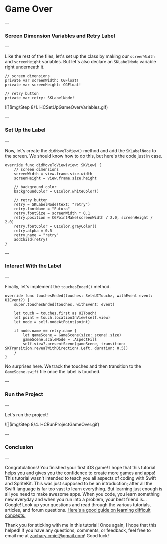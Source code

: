 # Game Over
--
### Screen Dimension Variables and Retry Label
--

Like the rest of the files, let's set up the class by making our `screenWidth` and `screenHeight` variables. But let's also declare an `SKLabelNode` variable right underneath it.

	// screen dimensions
    private var screenWidth: CGFloat!
    private var screenHeight: CGFloat!
    
    // retry button
    private var retry: SKLabelNode!
    
![](img/Step 8/1. HCSetUpGameOverVariables.gif)

--
### Set Up the Label
--

Now, let's create the `didMoveToView()` method and add the `SKLabelNode` to the screen. We should know how to do this, but here's the code just in case.

	override func didMoveToView(view: SKView) {
        // screen dimensions
        screenWidth = view.frame.size.width
        screenHeight = view.frame.size.height
        
        // background color
        backgroundColor = UIColor.whiteColor()
        
        // retry button
        retry = SKLabelNode(text: "retry")
        retry.fontName = "Futura"
        retry.fontSize = screenWidth * 0.1
        retry.position = CGPointMake(screenWidth / 2.0, screenHeight / 2.0)
        retry.fontColor = UIColor.grayColor()
        retry.alpha = 0.5
        retry.name = "retry"
        addChild(retry)
    }
    
--
### Interact With the Label
--

Finally, let's implement the `touchesEnded()` method.

	override func touchesEnded(touches: Set<UITouch>, withEvent event: UIEvent?) {
        super.touchesEnded(touches, withEvent: event)
        
        let touch = touches.first as UITouch!
        let point = touch.locationInView(self.view)
        let node = self.nodeAtPoint(point)
        
        if node.name == retry.name {
            let gameScene = GameScene(size: scene!.size)
            gameScene.scaleMode = .AspectFill
            self.view?.presentScene(gameScene, transition: SKTransition.revealWithDirection(.Left, duration: 0.5))
        }
    }
    
No surprises here. We track the touches and then transition to the `GameScene.swift` file once the label is touched.

--
### Run the Project
--

Let's run the project!

![](img/Step 8/4. HCRunProjectGameOver.gif)

--
### Conclusion
--

Congratulations! You finished your first iOS game! I hope that this tutorial helps you and gives you the confidence to create more games and apps! This tutorial wasn't intended to teach you all aspects of coding with Swift and SpriteKit. This was just supposed to be an introduction; after all the Swift language is far too vast to learn everything. But learning just enough is all you need to make awesome apps. When you code, you learn something new everyday and when you run into a problem, your best friend is... Google! Look up your questions and read through the various tutorials, articles, and forum questions. [Here's a good guide on learning difficult concepts.](https://medium.com/learning-new-stuff/a-simple-technique-to-learn-hard-stuff-ffaa7879bf7c#.x5eeecmiw)

Thank you for sticking with me in this tutorial! Once again, I hope that this helped! If you have any questions, comments, or feedback, feel free to email me at zachary.cmiel@gmail.com! Good luck!